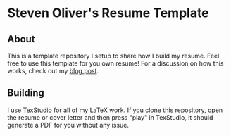 # Steven Oliver's Resume Template

## About
This is a template repository I setup to share how I build my resume. Feel
free to use this template for you own resume! For a discussion on how this
works, check out my [blog post](https://steveno.github.io/2024/08/17/how-i-build-my-resume.html).

## Building
I use [TexStudio](https://www.texstudio.org/) for all of my LaTeX work. If you clone
this repository, open the resume or cover letter and then press "play" in TexStudio,
it should generate a PDF for you without any issue.
